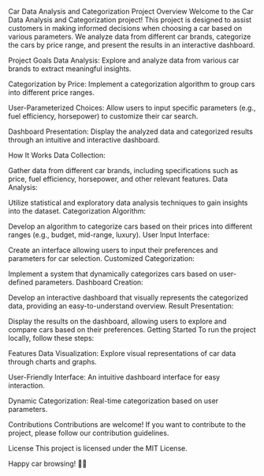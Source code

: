 Car Data Analysis and Categorization Project
Overview
Welcome to the Car Data Analysis and Categorization project! This project is designed to assist customers in making informed decisions when choosing a car based on various parameters. We analyze data from different car brands, categorize the cars by price range, and present the results in an interactive dashboard.

Project Goals
Data Analysis: Explore and analyze data from various car brands to extract meaningful insights.

Categorization by Price: Implement a categorization algorithm to group cars into different price ranges.

User-Parameterized Choices: Allow users to input specific parameters (e.g., fuel efficiency, horsepower) to customize their car search.

Dashboard Presentation: Display the analyzed data and categorized results through an intuitive and interactive dashboard.

How It Works
Data Collection:

Gather data from different car brands, including specifications such as price, fuel efficiency, horsepower, and other relevant features.
Data Analysis:

Utilize statistical and exploratory data analysis techniques to gain insights into the dataset.
Categorization Algorithm:

Develop an algorithm to categorize cars based on their prices into different ranges (e.g., budget, mid-range, luxury).
User Input Interface:

Create an interface allowing users to input their preferences and parameters for car selection.
Customized Categorization:

Implement a system that dynamically categorizes cars based on user-defined parameters.
Dashboard Creation:

Develop an interactive dashboard that visually represents the categorized data, providing an easy-to-understand overview.
Result Presentation:

Display the results on the dashboard, allowing users to explore and compare cars based on their preferences.
Getting Started
To run the project locally, follow these steps:


Features
Data Visualization: Explore visual representations of car data through charts and graphs.

User-Friendly Interface: An intuitive dashboard interface for easy interaction.

Dynamic Categorization: Real-time categorization based on user parameters.

Contributions
Contributions are welcome! If you want to contribute to the project, please follow our contribution guidelines.

License
This project is licensed under the MIT License.

Happy car browsing! 🚗✨
